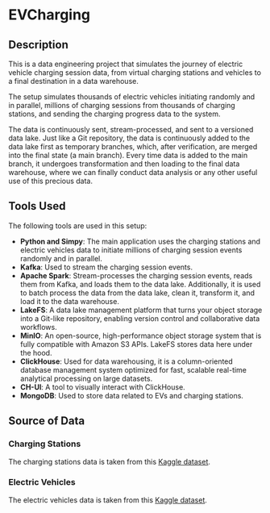 # EVCharging

## Description

This is a data engineering project that simulates the journey of electric vehicle charging session data, from virtual charging stations and vehicles to a final destination in a data warehouse.

The setup simulates thousands of electric vehicles initiating randomly and in parallel, millions of charging sessions from thousands of charging stations, and sending the charging progress data to the system.

The data is continuously sent, stream-processed, and sent to a versioned data lake. Just like a Git repository, the data is continuously added to the data lake first as temporary branches, which, after verification, are merged into the final state (a main branch). Every time data is added to the main branch, it undergoes transformation and then loading to the final data warehouse, where we can finally conduct data analysis or any other useful use of this precious data.

## Tools Used

The following tools are used in this setup:

- **Python and Simpy**: The main application uses the charging stations and electric vehicles data to initiate millions of charging session events randomly and in parallel.
- **Kafka**: Used to stream the charging session events.
- **Apache Spark**: Stream-processes the charging session events, reads them from Kafka, and loads them to the data lake. Additionally, it is used to batch process the data from the data lake, clean it, transform it, and load it to the data warehouse.
- **LakeFS**: A data lake management platform that turns your object storage into a Git-like repository, enabling version control and collaborative data workflows.
- **MinIO**: An open-source, high-performance object storage system that is fully compatible with Amazon S3 APIs. LakeFS stores data here under the hood.
- **ClickHouse**: Used for data warehousing, it is a column-oriented database management system optimized for fast, scalable real-time analytical processing on large datasets.
- **CH-UI**: A tool to visually interact with ClickHouse.
- **MongoDB**: Used to store data related to EVs and charging stations.

## Source of Data

### Charging Stations

The charging stations data is taken from this [Kaggle dataset](https://www.kaggle.com/datasets/vivekattri/global-ev-charging-stations-dataset/data).

### Electric Vehicles

The electric vehicles data is taken from this [Kaggle dataset](https://www.kaggle.com/datasets/fatihilhan/electric-vehicle-specifications-and-prices).
